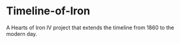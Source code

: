 # Timeline-of-Iron
A Hearts of Iron IV project that extends the timeline from 1860 to the modern day.
